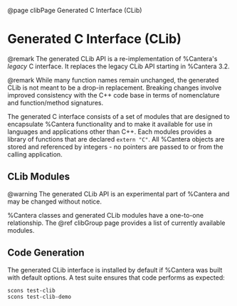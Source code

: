 @page clibPage Generated C Interface (CLib)

# Generated C Interface (CLib)

@remark  The generated CLib API is a re-implementation of %Cantera's _legacy_ C
interface. It replaces the legacy CLib API starting in %Cantera 3.2.

@remark  While many function names remain unchanged, the generated CLib is not meant to
be a drop-in replacement. Breaking changes involve improved consistency with the C++
code base in terms of nomenclature and function/method signatures.

The generated C interface consists of a set of modules that are designed to encapsulate
%Cantera functionality and to make it available for use in languages and applications
other than C++. Each modules provides a library of functions that are declared
`extern "C"`. All %Cantera objects are stored and referenced by integers - no pointers
are passed to or from the calling application.

## CLib Modules

@warning  The generated CLib API is an experimental part of %Cantera and may be changed
without notice.

%Cantera classes and generated CLib modules have a one-to-one relationship. The
@ref clibGroup page provides a list of currently available modules.

## Code Generation

The generated CLib interface is installed by default if %Cantera was built with default options. A test suite ensures that code performs as expected:

```
scons test-clib
scons test-clib-demo
```
